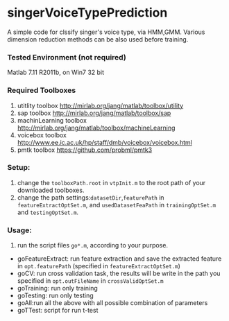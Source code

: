 # singerVoiceTypePrediction
A simple code for clssify singer's voice type, via HMM,GMM. 
Various dimension reduction methods can be also used before training.

### Tested Environment (not required)
Matlab 7.11 R2011b, on Win7 32 bit

### Required Toolboxes
1. utitlity toolbox http://mirlab.org/jang/matlab/toolbox/utility
2. sap toolbox http://mirlab.org/jang/matlab/toolbox/sap
3. machinLearning toolbox http://mirlab.org/jang/matlab/toolbox/machineLearning
4. voicebox toolbox http://www.ee.ic.ac.uk/hp/staff/dmb/voicebox/voicebox.html
5. pmtk toolbox https://github.com/probml/pmtk3

### Setup: 
1. change the ```toolboxPath.root``` in ```vtpInit.m``` to the root path of your downloaded toolboxes. 
2. change the path settings:```datasetDir```,```featurePath``` in ```featureExtractOptSet.m```, and ```usedDatasetFeaPath``` in ```trainingOptSet.m``` and ```testingOptSet.m```. 

### Usage:
1. run the script files ```go*.m```, according to your purpose.
  * goFeatureExtract: run feature extraction and save the extracted feature in ```opt.featurePath``` (specified in ```featureExtractOptSet.m```)
  * goCV: run cross validation task, the results will be write in the path you specified in ```opt.outFileName``` in ```crossValidOptSet.m```
  * goTraining: run only training
  * goTesting: run only testing
  * goAll:run all the above with all possible combination of parameters
  * goTTest: script for run t-test
